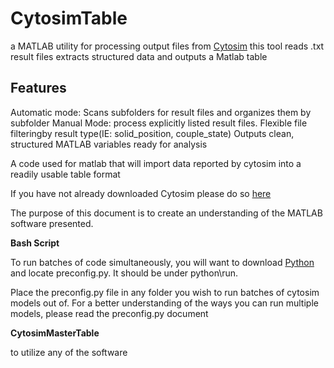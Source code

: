 # CytosimTable

a MATLAB utility for processing output files from [Cytosim](http://www.cytosim.org/) this tool reads .txt result files extracts structured data and outputs a Matlab table

## Features

Automatic mode: Scans subfolders for result files and organizes them by subfolder
Manual Mode: process explicitly listed result files.
Flexible file filteringby result type(IE: solid_position, couple_state)
Outputs clean, structured MATLAB variables ready for analysis

A code used for matlab that will import data reported by cytosim into a readily usable table format

If you have not already downloaded Cytosim please do so [here](https://gitlab.com/f-nedelec/cytosiml)

The purpose of this document is to create an understanding of the MATLAB software presented.


**Bash Script**

To run batches of code simultaneously, you will want to download [Python](https://www.python.org/) and locate preconfig.py. It should be under python\run.

Place the preconfig.py file in any folder you wish to run batches of cytosim models out of. For a better understanding of the ways you can run multiple models, please read the preconfig.py document




**CytosimMasterTable**

to utilize any of the software 
